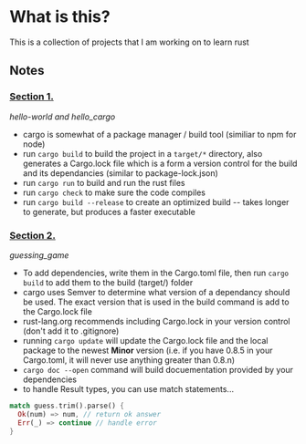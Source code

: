 # What is this?

This is a collection of projects that I am working on to learn rust

## **Notes**

### [Section 1.](https://doc.rust-lang.org/book/ch01-03-hello-cargo.html)
*hello-world and hello_cargo*

- cargo is somewhat of a package manager / build tool (similiar to npm for node)
- run `cargo build` to build the project in a `target/*` directory, also generates a Cargo.lock file which is a form a version control for the build and its dependancies (similar to package-lock.json)
- run `cargo run` to build and run the rust files
- run `cargo check` to make sure the code compiles
- run `cargo build --release` to create an optimized build -- takes longer to generate, but produces a faster executable

### [Section 2.](https://doc.rust-lang.org/book/ch02-00-guessing-game-tutorial.html)
*guessing_game*

- To add dependencies, write them in the Cargo.toml file, then run `cargo build` to add them to the build (target/) folder
- cargo uses Semver to determine what version of a dependancy should be used.  The exact version that is used in the build command is add to the Cargo.lock file
- rust-lang.org recommends including Cargo.lock in your version control (don't add it to .gitignore)
- running `cargo update` will update the Cargo.lock file and the local package to the newest **Minor** version (i.e. if you have 0.8.5 in your Cargo.toml, it will never use anything greater than 0.8.n)
- `cargo doc --open` command will build docuementation provided by your dependencies
- to handle Result types, you can use match statements... 
```rust
match guess.trim().parse() {
  Ok(num) => num, // return ok answer
  Err(_) => continue // handle error
}
```